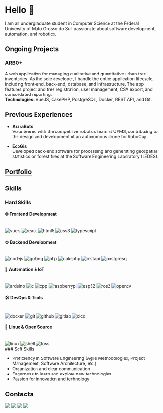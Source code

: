 # Hello 👋

I am an undergraduate student in Computer Science at the Federal University of Mato Grosso do Sul, passionate about software development, automation, and robotics.

## Ongoing Projects

### ARBO+
A web application for managing qualitative and quantitative urban tree inventories. As the sole developer, I handle the entire application lifecycle, including front-end, back-end, database, and infrastructure. The app features project and tree registration, user management, CSV export, and consolidated reporting.  
**Technologies:** VueJS, CakePHP, PostgreSQL, Docker, REST API, and Git.

## Previous Experiences

- **AraraBots**  
  Volunteered with the competitive robotics team at UFMS, contributing to the design and development of an autonomous drone for RoboCup.
  
- **EcoGis**  
  Developed back-end software for processing and generating geospatial statistics on forest fires at the Software Engineering Laboratory (LEDES).

## [Portfolio](https://portfolio-luizgustavojunqueiras-projects.vercel.app)

## Skills
### Hard Skills

#### 🌐 Frontend Development
<div style="display: inline_block"><br/>
  <img align="center" alt="vuejs" src="https://img.shields.io/badge/Vue.js-4FC08D?style=for-the-badge&logo=vuedotjs&logoColor=white"/>
  <img align="center" alt="react" src="https://img.shields.io/badge/React-20232A?style=for-the-badge&logo=react&logoColor=61DAFB"/>
  <img align="center" alt="html5" src="https://img.shields.io/badge/HTML5-E34F26?style=for-the-badge&logo=html5&logoColor=white"/>
  <img align="center" alt="css3" src="https://img.shields.io/badge/CSS3-1572B6?style=for-the-badge&logo=css3&logoColor=white"/>
  <img align="center" alt="typescript" src="https://img.shields.io/badge/TypeScript-007ACC?style=for-the-badge&logo=typescript&logoColor=white"/>
</div>

#### ⚙️ Backend Development
<div style="display: inline_block"><br/>
  <img align="center" alt="nodejs" src="https://img.shields.io/badge/Node.js-339933?style=for-the-badge&logo=nodedotjs&logoColor=white"/>
  <img align="center" alt="golang" src="https://img.shields.io/badge/Go-00ADD8?style=for-the-badge&logo=go&logoColor=white"/>
  <img align="center" alt="php" src="https://img.shields.io/badge/PHP-777BB4?style=for-the-badge&logo=php&logoColor=white"/>
  <img align="center" alt="cakephp" src="https://img.shields.io/badge/CakePHP-D33C44?style=for-the-badge&logo=cakephp&logoColor=white"/>
  <img align="center" alt="restapi" src="https://img.shields.io/badge/REST_API-FF6C37?style=for-the-badge&logo=postman&logoColor=white"/>
  <img align="center" alt="postgresql" src="https://img.shields.io/badge/PostgreSQL-316192?style=for-the-badge&logo=postgresql&logoColor=white"/>
</div>

#### 🤖 Automation & IoT
<div style="display: inline_block"><br/>
  <img align="center" alt="arduino" src="https://img.shields.io/badge/Arduino-00979D?style=for-the-badge&logo=arduino&logoColor=white"/>
  <img align="center" alt="c" src="https://img.shields.io/badge/C-00599C?style=for-the-badge&logo=c&logoColor=white"/>
  <img align="center" alt="cpp" src="https://img.shields.io/badge/C%2B%2B-00599C?style=for-the-badge&logo=c%2B%2B&logoColor=white"/>
  <img align="center" alt="raspberrypi" src="https://img.shields.io/badge/Raspberry%20Pi-A22846?style=for-the-badge&logo=raspberrypi&logoColor=white"/>
  <img align="center" alt="esp32" src="https://img.shields.io/badge/ESP32-E7352C?style=for-the-badge&logo=espressif&logoColor=white"/>
  <img align="center" alt="ros2" src="https://img.shields.io/badge/ROS2-22314E?style=for-the-badge&logo=ros&logoColor=white"/>
  <img align="center" alt="opencv" src="https://img.shields.io/badge/OpenCV-5C3EE8?style=for-the-badge&logo=opencv&logoColor=white"/>
</div>

#### 🛠️ DevOps & Tools
<div style="display: inline_block"><br/>
  <img align="center" alt="docker" src="https://img.shields.io/badge/Docker-2496ED?style=for-the-badge&logo=docker&logoColor=white"/>
  <img align="center" alt="git" src="https://img.shields.io/badge/Git-F05032?style=for-the-badge&logo=git&logoColor=white"/>
  <img align="center" alt="github" src="https://img.shields.io/badge/GitHub-181717?style=for-the-badge&logo=github&logoColor=white"/>
  <img align="center" alt="gitlab" src="https://img.shields.io/badge/GitLab-FCA121?style=for-the-badge&logo=gitlab&logoColor=white"/>
  <img align="center" alt="cicd" src="https://img.shields.io/badge/CI/CD-FF6C37?style=for-the-badge&logo=githubactions&logoColor=white"/>
</div>

#### 🐧 Linux & Open Source
<div style="display: inline_block"><br/>
  <img align="center" alt="linux" src="https://img.shields.io/badge/Linux-FCC624?style=for-the-badge&logo=linux&logoColor=black"/>
  <img align="center" alt="shell" src="https://img.shields.io/badge/Shell_Script-121011?style=for-the-badge&logo=gnu-bash&logoColor=white"/>
  <img align="center" alt="foss" src="https://img.shields.io/badge/FOSS-3DA639?style=for-the-badge&logo=opensourceinitiative&logoColor=white"/>
</div>
### Soft Skills

- Proficiency in Software Engineering (Agile Methodologies, Project Management, Software Architecture, etc.)
- Organization and clear communication
- Eagerness to learn and explore new technologies
- Passion for innovation and technology

## Contacts
<a href="mailto:luizgustavossj@gmail.com"><img src="https://img.shields.io/badge/-Gmail-%23333?style=for-the-badge&logo=gmail&logoColor=white" target="_blank"></a>
<a href="mailto:luiz.junqueira@ufms.com"><img src="https://img.shields.io/badge/-Academic%20Gmail-%23333?style=for-the-badge&logo=gmail&logoColor=white" target="_blank"></a>
<a href="https://www.linkedin.com/in/luiz-gustavo-sabadim-spolon-junqueira-769333208/" target="_blank"><img src="https://img.shields.io/badge/-LinkedIn-%23E4405F?style=for-the-badge&color=blue&logo=linkedin&logoColor=white" target="_blank"></a>
<a href="https://www.instagram.com/luiz.gustavoo1/" target="_blank"><img src="https://img.shields.io/badge/-Instagram-%23E4405F?style=for-the-badge&logo=instagram&logoColor=white" target="_blank"></a>
